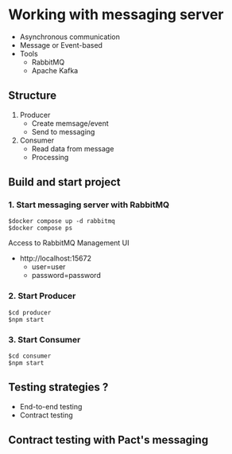 # Working with messaging server
* Asynchronous communication
* Message or Event-based
* Tools
  * RabbitMQ
  * Apache Kafka

## Structure
1. Producer
   * Create memsage/event
   * Send to messaging
2. Consumer
   * Read data from message
   * Processing

## Build and start project

### 1. Start messaging server with RabbitMQ
```
$docker compose up -d rabbitmq
$docker compose ps
```

Access to RabbitMQ Management UI
* http://localhost:15672
  * user=user
  * password=password

### 2. Start Producer
```
$cd producer
$npm start
```

### 3. Start Consumer
```
$cd consumer
$npm start
```

## Testing strategies ?
* End-to-end testing
* Contract testing

## Contract testing with Pact's messaging